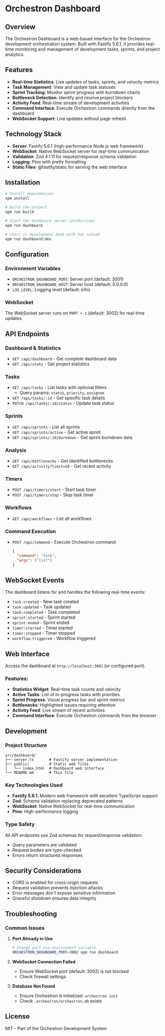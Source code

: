 # Orchestron Dashboard

## Overview
The Orchestron Dashboard is a web-based interface for the Orchestron development orchestration system. Built with Fastify 5.6.1, it provides real-time monitoring and management of development tasks, sprints, and project analytics.

## Features
- **Real-time Statistics**: Live updates of tasks, sprints, and velocity metrics
- **Task Management**: View and update task statuses
- **Sprint Tracking**: Monitor sprint progress with burndown charts
- **Bottleneck Detection**: Identify and resolve project blockers
- **Activity Feed**: Real-time stream of development activities
- **Command Interface**: Execute Orchestron commands directly from the dashboard
- **WebSocket Support**: Live updates without page refresh

## Technology Stack
- **Server**: Fastify 5.6.1 (high-performance Node.js web framework)
- **WebSocket**: Native WebSocket server for real-time communication
- **Validation**: Zod 4.1.11 for request/response schema validation
- **Logging**: Pino with pretty formatting
- **Static Files**: @fastify/static for serving the web interface

## Installation

```bash
# Install dependencies
npm install

# Build the project
npm run build

# Start the dashboard server (production)
npm run dashboard

# Start in development mode with hot reload
npm run dashboard:dev
```

## Configuration

### Environment Variables
- `ORCHESTRON_DASHBOARD_PORT`: Server port (default: 3001)
- `ORCHESTRON_DASHBOARD_HOST`: Server host (default: 0.0.0.0)
- `LOG_LEVEL`: Logging level (default: info)

### WebSocket
The WebSocket server runs on `PORT + 1` (default: 3002) for real-time updates.

## API Endpoints

### Dashboard & Statistics
- `GET /api/dashboard` - Get complete dashboard data
- `GET /api/stats` - Get project statistics

### Tasks
- `GET /api/tasks` - List tasks with optional filters
  - Query params: `status`, `priority`, `assignee`
- `GET /api/tasks/:id` - Get specific task details
- `PATCH /api/tasks/:id/status` - Update task status

### Sprints
- `GET /api/sprints` - List all sprints
- `GET /api/sprints/active` - Get active sprint
- `GET /api/sprints/:id/burndown` - Get sprint burndown data

### Analysis
- `GET /api/bottlenecks` - Get identified bottlenecks
- `GET /api/activity?limit=20` - Get recent activity

### Timers
- `POST /api/timers/start` - Start task timer
- `POST /api/timers/stop` - Stop task timer

### Workflows
- `GET /api/workflows` - List all workflows

### Command Execution
- `POST /api/command` - Execute Orchestron command
  ```json
  {
    "command": "task",
    "args": ["list"]
  }
  ```

## WebSocket Events

The dashboard listens for and handles the following real-time events:
- `task:created` - New task created
- `task:updated` - Task updated
- `task:completed` - Task completed
- `sprint:started` - Sprint started
- `sprint:ended` - Sprint ended
- `timer:started` - Timer started
- `timer:stopped` - Timer stopped
- `workflow:triggered` - Workflow triggered

## Web Interface

Access the dashboard at `http://localhost:3001` (or configured port).

### Features:
- **Statistics Widget**: Real-time task counts and velocity
- **Active Tasks**: List of in-progress tasks with priorities
- **Sprint Progress**: Visual progress bar and sprint metrics
- **Bottlenecks**: Highlighted issues requiring attention
- **Activity Feed**: Live stream of recent activities
- **Command Interface**: Execute Orchestron commands from the browser

## Development

### Project Structure
```
src/dashboard/
├── server.ts       # Fastify server implementation
├── public/         # Static web files
│   └── index.html  # Dashboard web interface
└── README.md       # This file
```

### Key Technologies Used
- **Fastify 5.6.1**: Modern web framework with excellent TypeScript support
- **Zod**: Schema validation replacing deprecated patterns
- **WebSocket**: Native WebSocket for real-time communication
- **Pino**: High-performance logging

### Type Safety
All API endpoints use Zod schemas for request/response validation:
- Query parameters are validated
- Request bodies are type-checked
- Errors return structured responses

## Security Considerations
- CORS is enabled for cross-origin requests
- Request validation prevents injection attacks
- Error messages don't expose sensitive information
- Graceful shutdown ensures data integrity

## Troubleshooting

### Common Issues

1. **Port Already in Use**
   ```bash
   # Change port via environment variable
   ORCHESTRON_DASHBOARD_PORT=3002 npm run dashboard
   ```

2. **WebSocket Connection Failed**
   - Ensure WebSocket port (default: 3002) is not blocked
   - Check firewall settings

3. **Database Not Found**
   - Ensure Orchestron is initialized: `orchestron init`
   - Check `.orchestron/orchestron.db` exists

## License
MIT - Part of the Orchestron Development System
